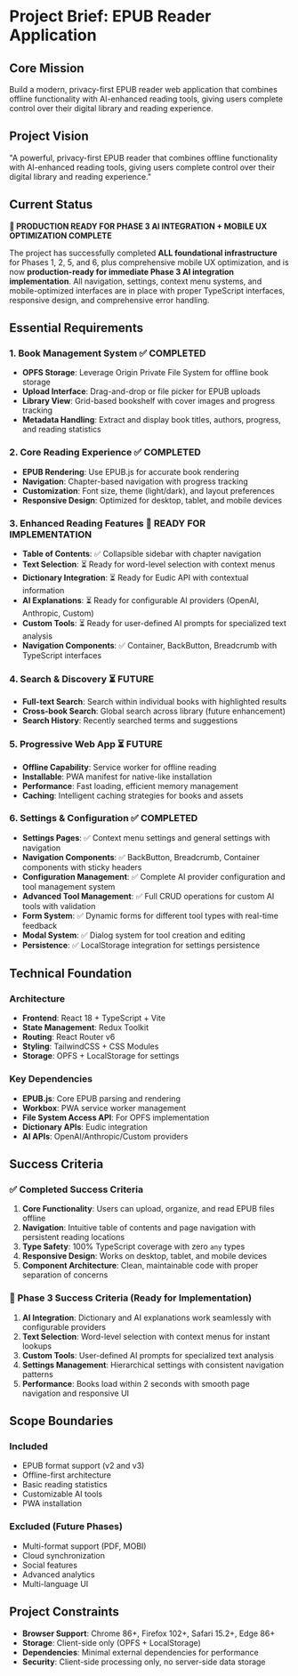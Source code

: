 # Project Brief: EPUB Reader Application

## Core Mission

Build a modern, privacy-first EPUB reader web application that combines offline functionality with AI-enhanced reading tools, giving users complete control over their digital library and reading experience.

## Project Vision

"A powerful, privacy-first EPUB reader that combines offline functionality with AI-enhanced reading tools, giving users complete control over their digital library and reading experience."

## Current Status

**🚀 PRODUCTION READY FOR PHASE 3 AI INTEGRATION + MOBILE UX OPTIMIZATION COMPLETE**

The project has successfully completed **ALL foundational infrastructure** for Phases 1, 2, 5, and 6, plus comprehensive mobile UX optimization, and is now **production-ready for immediate Phase 3 AI integration implementation**. All navigation, settings, context menu systems, and mobile-optimized interfaces are in place with proper TypeScript interfaces, responsive design, and comprehensive error handling.

## Essential Requirements

### 1. Book Management System ✅ COMPLETED

- **OPFS Storage**: Leverage Origin Private File System for offline book storage
- **Upload Interface**: Drag-and-drop or file picker for EPUB uploads
- **Library View**: Grid-based bookshelf with cover images and progress tracking
- **Metadata Handling**: Extract and display book titles, authors, progress, and reading statistics

### 2. Core Reading Experience ✅ COMPLETED

- **EPUB Rendering**: Use EPUB.js for accurate book rendering
- **Navigation**: Chapter-based navigation with progress tracking
- **Customization**: Font size, theme (light/dark), and layout preferences
- **Responsive Design**: Optimized for desktop, tablet, and mobile devices

### 3. Enhanced Reading Features 🔄 READY FOR IMPLEMENTATION

- **Table of Contents**: ✅ Collapsible sidebar with chapter navigation
- **Text Selection**: ⏳ Ready for word-level selection with context menus
- **Dictionary Integration**: ⏳ Ready for Eudic API with contextual information
- **AI Explanations**: ⏳ Ready for configurable AI providers (OpenAI, Anthropic, Custom)
- **Custom Tools**: ⏳ Ready for user-defined AI prompts for specialized text analysis
- **Navigation Components**: ✅ Container, BackButton, Breadcrumb with TypeScript interfaces

### 4. Search & Discovery ⏳ FUTURE

- **Full-text Search**: Search within individual books with highlighted results
- **Cross-book Search**: Global search across library (future enhancement)
- **Search History**: Recently searched terms and suggestions

### 5. Progressive Web App ⏳ FUTURE

- **Offline Capability**: Service worker for offline reading
- **Installable**: PWA manifest for native-like installation
- **Performance**: Fast loading, efficient memory management
- **Caching**: Intelligent caching strategies for books and assets

### 6. Settings & Configuration ✅ COMPLETED

- **Settings Pages**: ✅ Context menu settings and general settings with navigation
- **Navigation Components**: ✅ BackButton, Breadcrumb, Container components with sticky headers
- **Configuration Management**: ✅ Complete AI provider configuration and tool management system
- **Advanced Tool Management**: ✅ Full CRUD operations for custom AI tools with validation
- **Form System**: ✅ Dynamic forms for different tool types with real-time feedback
- **Modal System**: ✅ Dialog system for tool creation and editing
- **Persistence**: ✅ LocalStorage integration for settings persistence

## Technical Foundation

### Architecture

- **Frontend**: React 18 + TypeScript + Vite
- **State Management**: Redux Toolkit
- **Routing**: React Router v6
- **Styling**: TailwindCSS + CSS Modules
- **Storage**: OPFS + LocalStorage for settings

### Key Dependencies

- **EPUB.js**: Core EPUB parsing and rendering
- **Workbox**: PWA service worker management
- **File System Access API**: For OPFS implementation
- **Dictionary APIs**: Eudic integration
- **AI APIs**: OpenAI/Anthropic/Custom providers

## Success Criteria

### ✅ Completed Success Criteria

1. **Core Functionality**: Users can upload, organize, and read EPUB files offline
2. **Navigation**: Intuitive table of contents and page navigation with persistent reading locations
3. **Type Safety**: 100% TypeScript coverage with zero `any` types
4. **Responsive Design**: Works on desktop, tablet, and mobile devices
5. **Component Architecture**: Clean, maintainable code with proper separation of concerns

### 🔄 Phase 3 Success Criteria (Ready for Implementation)

1. **AI Integration**: Dictionary and AI explanations work seamlessly with configurable providers
2. **Text Selection**: Word-level selection with context menus for instant lookups
3. **Custom Tools**: User-defined AI prompts for specialized text analysis
4. **Settings Management**: Hierarchical settings with consistent navigation patterns
5. **Performance**: Books load within 2 seconds with smooth page navigation and responsive UI

## Scope Boundaries

### Included

- EPUB format support (v2 and v3)
- Offline-first architecture
- Basic reading statistics
- Customizable AI tools
- PWA installation

### Excluded (Future Phases)

- Multi-format support (PDF, MOBI)
- Cloud synchronization
- Social features
- Advanced analytics
- Multi-language UI

## Project Constraints

- **Browser Support**: Chrome 86+, Firefox 102+, Safari 15.2+, Edge 86+
- **Storage**: Client-side only (OPFS + LocalStorage)
- **Dependencies**: Minimal external dependencies for performance
- **Security**: Client-side processing only, no server-side data storage
